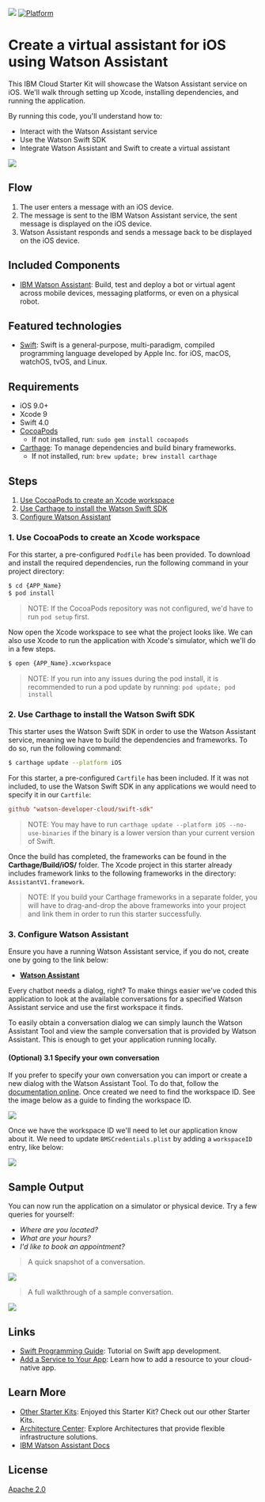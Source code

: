[![](https://img.shields.io/badge/bluemix-powered-blue.svg)](https://bluemix.net)
[![Platform](https://img.shields.io/badge/platform-ios_swift-lightgrey.svg?style=flat)](https://developer.apple.com/swift/)

# Create a virtual assistant for iOS using Watson Assistant

This IBM Cloud Starter Kit will showcase the Watson Assistant service on iOS. We'll walk through setting up Xcode, installing dependencies, and running the application.

By running this code, you'll understand how to:

* Interact with the Watson Assistant service
* Use the Watson Swift SDK
* Integrate Watson Assistant and Swift to create a virtual assistant

![](https://raw.githubusercontent.com/IBM/pattern-utils/master/virtual-assistant-for-ios/architecture.png)

## Flow

1. The user enters a message with an iOS device.
2. The message is sent to the IBM Watson Assistant service, the sent message is displayed on the iOS device.
3. Watson Assistant responds and sends a message back to be displayed on the iOS device.

## Included Components

* [IBM Watson Assistant](https://www.ibm.com/watson/developercloud/conversation.html): Build, test and deploy a bot or virtual agent across mobile devices, messaging platforms, or even on a physical robot.

## Featured technologies

* [Swift](https://www.ibm.com/cloud/swift/swift): Swift is a general-purpose, multi-paradigm, compiled programming language developed by Apple Inc. for iOS, macOS, watchOS, tvOS, and Linux.

## Requirements

* iOS 9.0+
* Xcode 9
* Swift 4.0
* [CocoaPods](https://cocoapods.org/)
    * If not installed, run: `sudo gem install cocoapods`
* [Carthage](https://github.com/Carthage/Carthage): To manage dependencies and build binary frameworks.
    * If not installed, run: `brew update; brew install carthage`

## Steps

1. [Use CocoaPods to create an Xcode workspace](#1-use-cocoapods-to-create-an-xcode-workspace)
2. [Use Carthage to install the Watson Swift SDK](#2-use-carthage-to-install-the-watson-swift-sdk)
3. [Configure Watson Assistant](#3-configure-watson-assistant)

### 1. Use CocoaPods to create an Xcode workspace

For this starter, a pre-configured `Podfile` has been provided. To download and install the required dependencies, run the following command in your project directory:

```bash
$ cd {APP_Name}
$ pod install
```

> NOTE: If the CocoaPods repository was not configured, we'd have to run `pod setup` first.

Now open the Xcode workspace to see what the project looks like. We can also use Xcode to run the application with Xcode's simulator, which we'll do in a few steps.

```bash
$ open {APP_Name}.xcworkspace
```

> NOTE: If you run into any issues during the pod install, it is recommended to run a pod update by running: `pod update; pod install`

### 2. Use Carthage to install the Watson Swift SDK

This starter uses the Watson Swift SDK in order to use the Watson Assistant service, meaning we have to build the dependencies and frameworks. To do so, run the following command:

```bash
$ carthage update --platform iOS
```

For this starter, a pre-configured `Cartfile` has been included. If it was not included, to use the Watson Swift SDK in any applications we would need to specify it in our `Cartfile`:

```ini
github "watson-developer-cloud/swift-sdk"
```

> NOTE: You may have to run `carthage update --platform iOS --no-use-binaries` if the binary is a lower version than your current version of Swift.

Once the build has completed, the frameworks can be found in the **Carthage/Build/iOS/** folder. The Xcode project in this starter already includes framework links to the following frameworks in the directory: `AssistantV1.framework`.

> NOTE: If you build your Carthage frameworks in a separate folder, you will have to drag-and-drop the above frameworks into your project and link them in order to run this starter successfully.

### 3. Configure Watson Assistant

Ensure you have a running Watson Assistant service, if you do not, create one by going to the link below:

  * [**Watson Assistant**](https://console.ng.bluemix.net/catalog/services/conversation)

Every chatbot needs a dialog, right? To make things easier we've coded this application to look at the available conversations for a specified Watson Assistant service and use the first workspace it finds.

To easily obtain a conversation dialog we can simply launch the Watson Assistant Tool and view the sample conversation that is provided by Watson Assistant. This is enough to get your application running locally.

#### (Optional) 3.1 Specify your own conversation

If you prefer to specify your own conversation you can import or create a new dialog with the Watson Assistant Tool. To do that, follow the [documentation online](https://console.bluemix.net/docs/services/conversation/dialog-build.html). Once created we need to find the workspace ID. See the image below as a guide to finding the workspace ID.

![](https://raw.githubusercontent.com/IBM/pattern-utils/master/watson-assistant/assistant-workspace-id.gif)

Once we have the workspace ID we'll need to let our application know about it. We need to update `BMSCredentials.plist` by adding a `workspaceID` entry, like below:

![](https://raw.githubusercontent.com/IBM/pattern-utils/master/virtual-assistant-for-ios/workspaceID.png)

## Sample Output

You can now run the application on a simulator or physical device. Try a few queries for yourself:

* _Where are you located?_
* _What are your hours?_
* _I'd like to book an appointment?_

> A quick snapshot of a conversation.

![](https://raw.githubusercontent.com/IBM/pattern-utils/master/virtual-assistant-for-ios/output11.png)

> A full walkthrough of a sample conversation.

![](https://raw.githubusercontent.com/IBM/pattern-utils/master/virtual-assistant-for-ios/output.gif)

## Links

* [Swift Programming Guide](https://console.bluemix.net/docs/swift/index.html#set_up): Tutorial on Swift app development.
* [Add a Service to Your App](https://console.bluemix.net/docs/apps/reqnsi.html#add_service): Learn how to add a resource to your cloud-native app.

## Learn More

* [Other Starter Kits](https://console.bluemix.net/developer/appservice/starter-kits/): Enjoyed this Starter Kit? Check out our other Starter Kits.
* [Architecture Center](https://www.ibm.com/cloud/garage/architectures): Explore Architectures that provide flexible infrastructure solutions.
* [IBM Watson Assistant Docs](https://console.bluemix.net/docs/services/conversation/getting-started.html#gettingstarted)

## License

[Apache 2.0](LICENSE)
